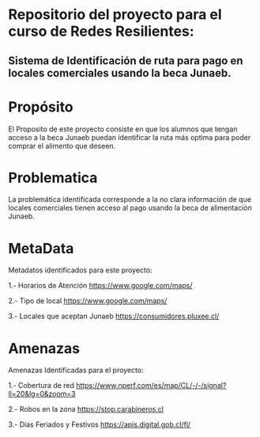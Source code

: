 # Repositorio del proyecto para el curso de Redes Resilientes: 
## Sistema de Identificación de ruta para pago en locales comerciales usando la beca Junaeb.

# Propósito
El Proposito de este proyecto consiste en que los alumnos que tengan acceso a la beca Junaeb puedan identificar la ruta más optima para poder comprar el alimento que deseen.

# Problematica
La problemática identificada corresponde a la no clara información de que locales comerciales tienen acceso al pago usando la beca de alimentación Junaeb.

# MetaData
Metadatos identificados para este proyecto:

1.- Horarios de Atención
https://www.google.com/maps/ 

2.- Tipo de local
https://www.google.com/maps/ 

3.- Locales que aceptan Junaeb
https://consumidores.pluxee.cl/

# Amenazas
Amenazas Identificadas para el proyecto:

1.- Cobertura de red
https://www.nperf.com/es/map/CL/-/-/signal?ll=20&lg=0&zoom=3

2.- Robos en la zona
https://stop.carabineros.cl

3.- Días Feriados y Festivos
https://apis.digital.gob.cl/fl/
